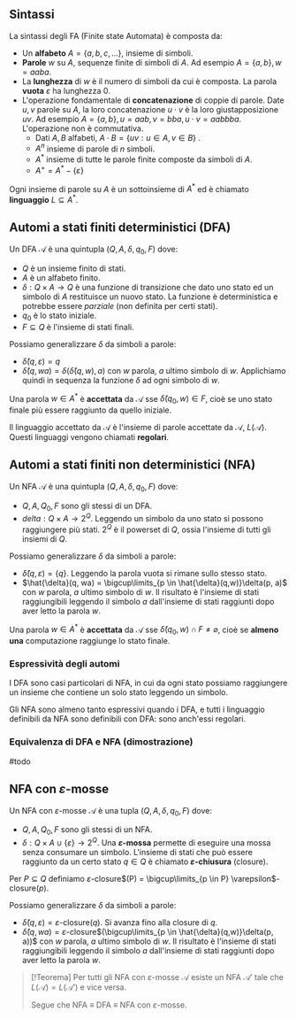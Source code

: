 ## Sintassi
La sintassi degli FA (Finite state Automata) è composta da:
- Un **alfabeto** $A = \{a,b,c,\dots\}$, insieme di simboli.
- **Parole** $w$ su $A$, sequenze finite di simboli di $A$. Ad esempio $A = \{a,b\}, w = aaba$.
- La **lunghezza** di $w$ è il numero di simboli da cui è composta. La parola **vuota** $\varepsilon$ ha lunghezza 0.
- L'operazione fondamentale di **concatenazione** di coppie di parole. Date $u,v$ parole su $A$, la loro concatenazione $u\cdot v$ è la loro giustapposizione $uv$. Ad esempio $A = \{a,b\}, u = aab,v = bba, u\cdot v = aabbba$. L'operazione non è commutativa.
	- Dati $A,B$ alfabeti, $A \cdot B = \{uv : u \in A, v \in B\}$ .
	- $A^n$ insieme di parole di $n$ simboli.
	- $A^*$ insieme di tutte le parole finite composte da simboli di $A$.
	- $A^{+}= A^{*} - \{\varepsilon\}$ 

Ogni insieme di parole su $A$ è un sottoinsieme di $A^*$ ed è chiamato **linguaggio** $L \subseteq A^*$.

## Automi a stati finiti deterministici (DFA)

Un DFA $\mathcal{A}$ è una quintupla $(Q,A,\delta, q_{0}, F)$ dove:
- $Q$ è un insieme finito di stati.
- $A$ è un alfabeto finito.
- $\delta: Q \times A \rightarrow Q$  è una funzione di transizione che dato uno stato ed un simbolo di $A$ restituisce un nuovo stato. La funzione è deterministica e potrebbe essere *parziale* (non definita per certi stati).
- $q_{0}$ è lo stato iniziale.
- $F \subseteq Q$ è l'insieme di stati finali.

Possiamo generalizzare $\delta$ da simboli a parole:
- $\hat{\delta}(q, \varepsilon) = q$
- $\hat{\delta}(q, wa) = \delta(\hat{\delta}(q, w), a)$ con $w$ parola, $a$ ultimo simbolo di $w$.
Applichiamo quindi in sequenza la funzione $\delta$ ad ogni simbolo di $w$.

Una parola $w \in A^*$ è **accettata** da $\mathcal{A}$ sse $\hat{\delta}(q_{0}, w) \in F$, cioè se uno stato finale più essere raggiunto da quello iniziale.

Il linguaggio accettato da $\mathcal{A}$ è l'insieme di parole accettate da $\mathcal{A}$, $L(\mathcal{A})$. Questi linguaggi vengono chiamati **regolari**.

## Automi a stati finiti non deterministici (NFA)

Un NFA $\mathcal{A}$ è una quintupla $(Q,A,\delta, q_{0}, F)$ dove:
- $Q,A,Q_{0},F$ sono gli stessi di un DFA.
- $delta : Q \times A \rightarrow 2^{Q}$. Leggendo un simbolo da uno stato si possono raggiungere più stati. $2^Q$ è il powerset di $Q$, ossia l'insieme di tutti gli insiemi di $Q$.

Possiamo generalizzare $\delta$ da simboli a parole:
- $\hat{\delta}(q, \varepsilon) = \{q\}$. Leggendo la parola vuota si rimane sullo stesso stato. 
- $\hat{\delta}(q, wa) = \bigcup\limits_{p \in \hat{\delta}(q,w)}\delta(p, a)$ con $w$ parola, $a$ ultimo simbolo di $w$. Il risultato è l'insieme di stati raggiungibili leggendo il simbolo $a$ dall'insieme di stati raggiunti dopo aver letto la parola $w$.

Una parola $w \in A^*$ è **accettata** da $\mathcal{A}$ sse $\hat{\delta}(q_{0}, w) \cap F \neq \varnothing$, cioè se **almeno una** computazione raggiunge lo stato finale.

### Espressività degli automi

I DFA sono casi particolari di NFA, in cui da ogni stato possiamo raggiungere un insieme che contiene un solo stato leggendo un simbolo.

Gli NFA sono almeno tanto espressivi quando i DFA, e tutti i linguaggio definibili da NFA sono definibili con DFA: sono anch'essi regolari.

### Equivalenza di DFA e NFA (dimostrazione)

#todo

## NFA con $\varepsilon$-mosse
Un NFA con $\varepsilon$-mosse $\mathcal{A}$ è una tupla $(Q,A,\delta, q_{0}, F)$ dove:
- $Q,A,Q_{0},F$ sono gli stessi di un NFA.
- $\delta : Q \times A \cup \{\varepsilon\} \rightarrow 2^{Q}$. Una **$\varepsilon$-mossa** permette di eseguire una mossa senza consumare un simbolo. L'insieme di stati che può essere raggiunto da un certo stato $q \in Q$ è chiamato **$\varepsilon$-chiusura** (closure).

Per $P \subseteq Q$ definiamo $\varepsilon$-closure$(P) = \bigcup\limits_{p \in P} \varepsilon$-closure$(p)$.

Possiamo generalizzare $\delta$ da simboli a parole:
- $\hat{\delta}(q, \varepsilon) = \varepsilon$-closure$(q)$. Si avanza fino alla closure di $q$.
- $\hat{\delta}(q, wa) = \varepsilon$-closure$(\bigcup\limits_{p \in \hat{\delta}(q,w)}\delta(p, a))$ con $w$ parola, $a$ ultimo simbolo di $w$. Il risultato è l'insieme di stati raggiungibili leggendo il simbolo $a$ dall'insieme di stati raggiunti dopo aver letto la parola $w$.

>[!Teorema]
>Per tutti gli NFA con $\varepsilon$-mosse $\mathcal{A}$ esiste un NFA $\mathcal{A'}$ tale che $L(\mathcal{A}) = L(\mathcal{A'})$ e vice versa.
>
>Segue che NFA $\equiv$ DFA $\equiv$ NFA con $\varepsilon$-mosse.

